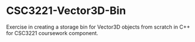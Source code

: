 # CSC3221-Vector3D-Bin
Exercise in creating a storage bin for Vector3D objects from scratch in C++ for CSC3221 coursework component.
